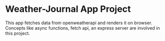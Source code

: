 # Weather-Journal App Project

This app fetches data from openweatherapi and renders it on browser. Concepts like async functions, fetch api, an express server are involved in this project.
